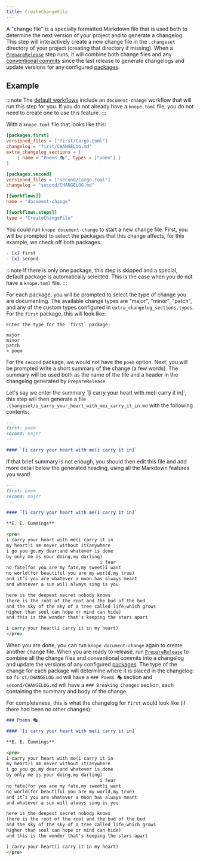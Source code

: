 ```yaml
---
title: CreateChangeFile
---
```


A "change file" is a specially formatted Markdown file that is used both to determine the next version of your project and to generate a changelog. This step will interactively create a new change file in the `.changeset` directory of your project (creating that directory if missing). When a [`PrepareRelease`] step runs, it will combine both change files and any [conventional commits] since the last release to generate changelogs and update versions for any configured [packages].

## Example

:::note
The [default workflows] include an `document-change` workflow that will run this step for you. If you do not already have a `knope.toml` file, you do not need to create one to use this feature.
:::

With a `knope.toml` file that looks like this:

```toml
[packages.first]
versioned_files = ["first/Cargo.toml"]
changelog = "first/CHANGELOG.md"
extra_changelog_sections = [
    { name = "Poems 🎭", types = ["poem"] }
]

[packages.second]
versioned_files = ["second/Cargo.toml"]
changelog = "second/CHANGELOG.md"

[[workflows]]
name = "document-change"

[[workflows.steps]]
type = "CreateChangeFile"
```

You could run `knope document-change` to start a new change file. First, you will be prompted to select the packages that this change affects, for this example, we check off both packages.

```markdown
- [x] first
- [x] second
```

:::note
If there is only one package, this step is skipped and a special, default package is automatically selected. This is the case when you do not have a `knope.toml` file.
:::

For each package, you will be prompted to select the type of change you are documenting.
The available change types are "major", "minor", "patch", and any of the custom types configured in `extra_changelog_sections.types`. For the `first` package, this will look like:

```
Enter the type for the `first` package:

major
minor
patch
> poem
```

For the `second` package, we would not have the `poem` option. Next, you will be prompted write a short summary of the change (a few words). The summary will be used both as the name of the file and a header in the changelog generated by `PrepareRelease`.

Let's say we enter the summary \`\[i carry your heart with me(i carry it in]\`, this step will then generate a file `.changeset/i_carry_your_heart_with_mei_carry_it_in.md` with the following contents:

```markdown
---
first: poem
second: major
---

#### `[i carry your heart with me(i carry it in]`
```

If that brief summary is not enough, you should then edit this file and add more detail below the generated heading, using all the Markdown features you want!

```markdown
---
first: poem
second: major
---

#### `[i carry your heart with me(i carry it in]`

**E. E. Cummings**

<pre>
i carry your heart with me(i carry it in
my heart)i am never without it(anywhere
i go you go,my dear;and whatever is done
by only me is your doing,my darling)
                                   i fear
no fate(for you are my fate,my sweet)i want
no world(for beautiful you are my world,my true)
and it’s you are whatever a moon has always meant
and whatever a sun will always sing is you

here is the deepest secret nobody knows
(here is the root of the root and the bud of the bud
and the sky of the sky of a tree called life;which grows
higher than soul can hope or mind can hide)
and this is the wonder that's keeping the stars apart

i carry your heart(i carry it in my heart)
</pre>
```

When you are done, you can run `knope document-change` again to create another change file. When you are ready to release, run [`PrepareRelease`] to combine all the change files and conventional commits into a changelog and update the versions of any configured [packages]. The type of the change for each package will determine where it is placed in the changelog: so `first/CHANGELOG.md` will have a `### Poems 🎭` section and `second/CHANGELOG.md` will have a `### Breaking Changes` section, each containing the summary and body of the change.

For completeness, this is what the changelog for `first` would look like (if there had been no other changes):

```markdown
### Poems 🎭

#### `[i carry your heart with me(i carry it in]`

**E. E. Cummings**

<pre>
i carry your heart with me(i carry it in
my heart)i am never without it(anywhere
i go you go,my dear;and whatever is done
by only me is your doing,my darling)
                                   i fear
no fate(for you are my fate,my sweet)i want
no world(for beautiful you are my world,my true)
and it’s you are whatever a moon has always meant
and whatever a sun will always sing is you

here is the deepest secret nobody knows
(here is the root of the root and the bud of the bud
and the sky of the sky of a tree called life;which grows
higher than soul can hope or mind can hide)
and this is the wonder that's keeping the stars apart

i carry your heart(i carry it in my heart)
</pre>
```

[`PrepareRelease`]: ./PrepareRelease.md
[conventional commits]: https://www.conventionalcommits.org/en/v1.0.0/
[packages]: ../packages.md
[default workflows]: ../../default_workflows.md
[change types]: https://github.com/knope-dev/changesets#change-type
